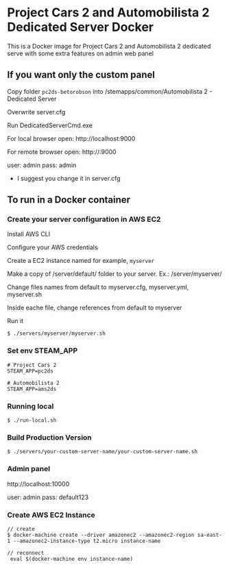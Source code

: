 # Project Cars 2 and Automobilista 2 Dedicated Server Docker

This is a Docker image for Project Cars 2 and Automobilista 2 dedicated serve with some extra features on admin web panel

## If you want only the custom panel

Copy folder `pc2ds-betorobson` into <StemLibraryFolder>/stemapps/common/Automobilista 2 - Dedicated Server

Overwrite server.cfg

Run DedicatedServerCmd.exe

For local browser open: http://localhost:9000

For remote browser open: http://<public-ip>:9000

user: admin
pass: admin
 * I suggest you change it in server.cfg

## To run in a Docker container

### Create your server configuration in AWS EC2

Install AWS CLI

Configure your AWS credentials

Create a EC2 instance named for example, `myserver`

Make a copy of /server/default/ folder to your server. Ex.: /server/myserver/

Change files names from default to myserver.cfg, myserver.yml, myserver.sh

Inside eache file, change references from default to myserver

Run it
```
$ ./servers/myserver/myserver.sh
```

### Set env STEAM_APP
```
# Project Cars 2
STEAM_APP=pc2ds

# Automobilista 2
STEAM_APP=ams2ds
```

### Running local
```
$ ./run-local.sh
```

### Build Production Version
```
$ ./servers/your-custom-server-name/your-custom-server-name.sh
```

### Admin panel
http://localhost:10000

user: admin
pass: default123

### Create AWS EC2 Instance
```
// create
$ docker-machine create --driver amazonec2 --amazonec2-region sa-east-1 --amazonec2-instance-type t2.micro instance-name

// reconnect
 eval $(docker-machine env instance-name)
```
